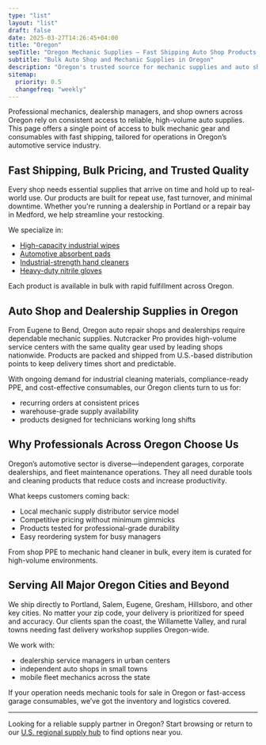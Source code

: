 ```yaml
---
type: "list"
layout: "list"
draft: false
date: 2025-03-27T14:26:45+04:00
title: "Oregon"
seoTitle: "Oregon Mechanic Supplies – Fast Shipping Auto Shop Products near me"
subtitle: "Bulk Auto Shop and Mechanic Supplies in Oregon"
description: "Oregon's trusted source for mechanic supplies and auto shop consumables. Fast shipping to Portland, Salem, Eugene, and across the state."
sitemap:
  priority: 0.5
  changefreq: "weekly"
---
```


Professional mechanics, dealership managers, and shop owners across Oregon rely on consistent access to reliable, high-volume auto supplies. This page offers a single point of access to bulk mechanic gear and consumables with fast shipping, tailored for operations in Oregon’s automotive service industry.

## Fast Shipping, Bulk Pricing, and Trusted Quality

Every shop needs essential supplies that arrive on time and hold up to real-world use. Our products are built for repeat use, fast turnover, and minimal downtime. Whether you're running a dealership in Portland or a repair bay in Medford, we help streamline your restocking.

We specialize in:

- [High-capacity industrial wipes](/industrial-wipes-roll/)  
- [Automotive absorbent pads](/industrial-absorbent-pads/)  
- [Industrial-strength hand cleaners](/hand-cleaner/)  
- [Heavy-duty nitrile gloves](/nitrile-gloves/)

Each product is available in bulk with rapid fulfillment across Oregon.

## Auto Shop and Dealership Supplies in Oregon

From Eugene to Bend, Oregon auto repair shops and dealerships require dependable mechanic supplies. Nutcracker Pro provides high-volume service centers with the same quality gear used by leading shops nationwide. Products are packed and shipped from U.S.-based distribution points to keep delivery times short and predictable.

With ongoing demand for industrial cleaning materials, compliance-ready PPE, and cost-effective consumables, our Oregon clients turn to us for:

- recurring orders at consistent prices  
- warehouse-grade supply availability  
- products designed for technicians working long shifts

## Why Professionals Across Oregon Choose Us

Oregon’s automotive sector is diverse—independent garages, corporate dealerships, and fleet maintenance operations. They all need durable tools and cleaning products that reduce costs and increase productivity.

What keeps customers coming back:

- Local mechanic supply distributor service model  
- Competitive pricing without minimum gimmicks  
- Products tested for professional-grade durability  
- Easy reordering system for busy managers

From shop PPE to mechanic hand cleaner in bulk, every item is curated for high-volume environments.

## Serving All Major Oregon Cities and Beyond

We ship directly to Portland, Salem, Eugene, Gresham, Hillsboro, and other key cities. No matter your zip code, your delivery is prioritized for speed and accuracy. Our clients span the coast, the Willamette Valley, and rural towns needing fast delivery workshop supplies Oregon-wide.

We work with:

- dealership service managers in urban centers  
- independent auto shops in small towns  
- mobile fleet mechanics across the state  

If your operation needs mechanic tools for sale in Oregon or fast-access garage consumables, we’ve got the inventory and logistics covered.

---

Looking for a reliable supply partner in Oregon? Start browsing or return to our [U.S. regional supply hub](/regions/) to find options near you.
